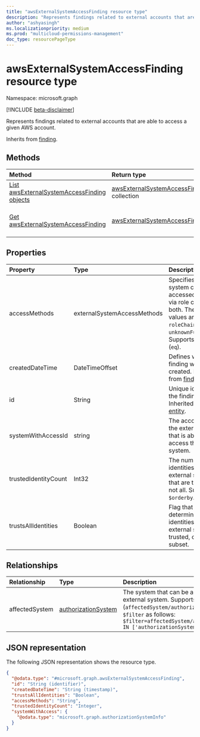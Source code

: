 ```yaml
---
title: "awsExternalSystemAccessFinding resource type"
description: "Represents findings related to external accounts that are able to access a given AWS account."
author: "ashyasingh"
ms.localizationpriority: medium
ms.prod: "multicloud-permissions-management"
doc_type: resourcePageType
---
```


# awsExternalSystemAccessFinding resource type

Namespace: microsoft.graph

[!INCLUDE [beta-disclaimer](../../includes/beta-disclaimer.md)]

Represents findings related to external accounts that are able to access a given AWS account.

Inherits from [finding](../resources/finding.md).

## Methods
|Method|Return type|Description|
|:---|:---|:---|
|[List awsExternalSystemAccessFinding objects](../api/awsexternalsystemaccessfinding-list.md)|[awsExternalSystemAccessFinding](../resources/awsexternalsystemaccessfinding.md) collection|Get a list of the [awsExternalSystemAccessFinding](../resources/awsexternalsystemaccessfinding.md) objects and their properties.|
|[Get awsExternalSystemAccessFinding](../api/awsexternalsystemaccessfinding-get.md)|[awsExternalSystemAccessFinding](../resources/awsexternalsystemaccessfinding.md)|Read the properties and relationships of an [awsExternalSystemAccessFinding](../resources/awsexternalsystemaccessfinding.md) object.|

## Properties
|Property|Type|Description|
|:---|:---|:---|
|accessMethods|externalSystemAccessMethods|Specifies if the system can be accessed directly, via role chaining, or both. The possible values are: `direct`, `roleChaining`, `unknownFutureValue`. Supports `$filter` (`eq`).|
|createdDateTime|DateTimeOffset|Defines when the finding was created. Inherited from [finding](../resources/finding.md).|
|id|String|Unique identifier for the finding. Inherited from [entity](../resources/entity.md).|
|systemWithAccessId|string|The account ID for the external system that is able to access the given system.|
|trustedIdentityCount|Int32|The number of identities in the external system that are trusted, if not all. Supports `$orderby`.|
|trustsAllIdentities|Boolean|Flag that determines if all identities in the external system are trusted, or only a subset.|

## Relationships
|Relationship|Type|Description|
|:---|:---|:---|
|affectedSystem|[authorizationSystem](../resources/authorizationsystem.md)|The system that can be accessed from an external system. Supports `$orderby` (`affectedSystem/authorizationSystemName`) and `$filter` as follows: `$filter=affectedSystem/authorizationSystemId IN ['authorizationSystemIds']`|

## JSON representation
The following JSON representation shows the resource type.
<!-- {
  "blockType": "resource",
  "keyProperty": "id",
  "@odata.type": "microsoft.graph.awsExternalSystemAccessFinding",
  "baseType": "microsoft.graph.finding",
  "openType": false
}
-->
``` json
{
  "@odata.type": "#microsoft.graph.awsExternalSystemAccessFinding",
  "id": "String (identifier)",
  "createdDateTime": "String (timestamp)",
  "trustsAllIdentities": "Boolean",
  "accessMethods": "String",
  "trustedIdentityCount": "Integer",
  "systemWithAccess": {
    "@odata.type": "microsoft.graph.authorizationSystemInfo"
  }
}
```

